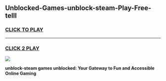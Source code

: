 
## Unblocked-Games-unblock-steam-Play-Free-telll
<h3>
<a href="https://premium76.site?title=unblock-steam&ref=18A1">CLICK TO PLAY</a></h3>
<hr>

<h3>
<a href="https://premium76.site?title=unblock-steam&ref=18A1">CLICK 2 PLAY</a>
  
</h3>

<a href="https://premium76.site?title=unblock-steam&ref=18A1"><img src="https://clearcache.store/games.png"></a>


**unblock-steam games unblocked: Your Gateway to Fun and Accessible Online Gaming**
